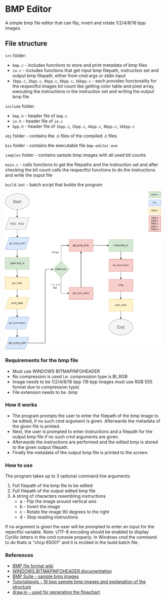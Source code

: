 # BMP Editor

A simple bmp file editor that can flip, invert and rotate 1/2/4/8/16 bpp images.

## File structure
`src` folder:
- `bmp.c` - includes functions to store and print metadata of bmp files
- `io.c` - includes functions that get input bmp filepath, instruction set and output bmp filepath, either from cmd args or stdin input
- `1bpp.c`, `2bpp.c`, `4bpp.c`, `8bpp.c`, `16bpp.c` - each provides functonality for the respectful images bit count like getting color table and pixel array, executing the instructions in the instruction set and writing the output bmp file

`include` folder:
- `bmp.h` - header file of `bmp.c`
- `io.h` - header file of `io.c`
- `bpp.h` - header file of `1bpp.c`, `2bpp.c`, `4bpp.c`, `8bpp.c`, `16bpp.c`

`obj` folder - contains the .o files of the compiled .c files

`bin` folder - contains the executable file `bmp-editor.exe`

`samples` folder - contains sample bmp images with all used bit counts

`main.c` - calls functions to get the filepaths and the instruction set and after checking the bit count calls the respectful functions to do the instructions and write the ouput file

`build.bat` - batch script that builds the program

![project flowchart](https://github.com/dan-yordanov/BMP-editor/blob/main/Flowchart.png)

### Requirements for the bmp file
- Must use WINDOWS BITMAPINFOHEADER
- No compression is used i.e. compression type is BI_RGB
- Image needs to be 1/2/4/8/16 bpp (16 bpp images must use RGB 555 format due to compression type)
- File extension needs to be .bmp

### How it works
- The program prompts the user to enter the filepath of the bmp image to be edited, if no such cmd argument is given. Afterwards the metadata of the given file is printed.
- Next, the user is prompted to enter instructions and a filepath for the output bmp file if no such cmd arguments are given.
- Afterwards the instructions are performed and the edited bmp is stored to the given output filepath.
- Finally the metadata of the output bmp file is printed to the screen.


### How to use
The program takes up to 3 optional command line arguments:
1. Full filepath of the bmp file to be edited
2. Full filepath of the output edited bmp file
3. A string of characters resembling instructions
    - a - Flip the image around vertical axis
    - b - Invert the image
    - c - Rotate the image 90 degrees to the right
    - d - Stop reading instructions

If no argument is given the user will be prompted to enter an input for the repectful variable.
Note: UTF-8 encoding should be enabled to display Cyrillic letters in the cmd console properly. In Windows cmd the command to do thats is "chcp 65001" and it is inclded in the build batch file.


### References
- [BMP file format wiki](https://en.wikipedia.org/wiki/BMP_file_format)
- [WINDOWS BITMAPINFOHEADER documentation](https://learn.microsoft.com/en-us/windows/win32/api/wingdi/ns-wingdi-bitmapinfoheader)
- [BMP Suite - sample bmp images](http://entropymine.com/jason/bmpsuite/bmpsuite/html/bmpsuite.html)
- [Tutorialspots - 16 bpp sample bmp images and explanation of the structure](https://tutorialspots.com/bmp-file-structure-analysis-by-php-part-2-1092.html)
- [draw.io - used for generating the flowchart](https://www.drawio.com/)
